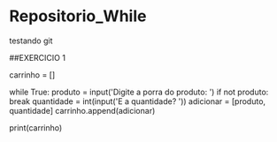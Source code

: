 # Repositorio_While
 testando git

##EXERCICIO 1

carrinho = []

while True:
    produto = input('Digite a porra do produto: ')
    if not produto:
        break
    quantidade = int(input('E a quantidade? '))
    adicionar = [produto, quantidade]
    carrinho.append(adicionar)

print(carrinho)